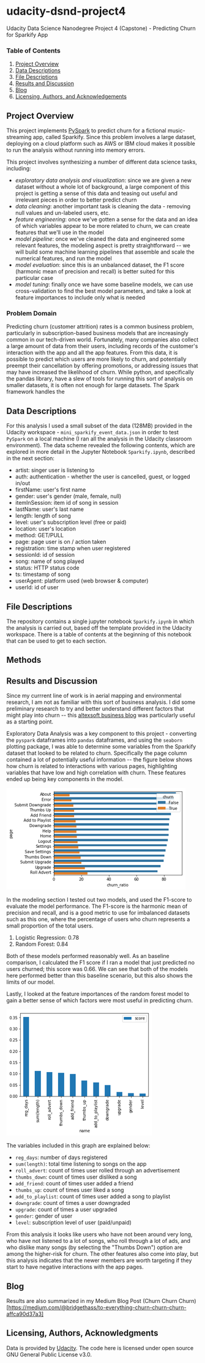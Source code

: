# udacity-dsnd-project4
Udacity Data Science Nanodegree Project 4 (Capstone) - Predicting Churn for Sparkify App

### Table of Contents

1. [Project Overview](#overview)
2. [Data Descriptions](#data)
3. [File Descriptions](#files)
4. [Results and Discussion](#results)
5. [Blog](#blog)
6. [Licensing, Authors, and Acknowledgements](#licensing)



## Project Overview<a name="overview"></a>

This project implements [PySpark](https://spark.apache.org/docs/latest/api/python/index.html) to predict churn for a fictional music-streaming app, called Sparkify. Since this problem involves a large dataset, deploying on a cloud platform such as AWS or IBM cloud makes it possible to run the analysis without running into memory errors.

This project involves synthesizing a number of different data science tasks, including:
 - *exploratory data analysis and visualization*: since we are given a new dataset without a whole lot of background, a large component of this project is getting a sense of this data and teasing out useful and irrelevant pieces in order to better predict churn
 - *data cleaning*: another important task is cleaning the data - removing null values and un-labeled users, etc.
 - *feature engineering*: once we've gotten a sense for the data and an idea of which variables appear to be more related to churn, we can create features that we'll use in the model
 - *model pipeline*: once we've cleaned the data and engineered some relevant features, the modeling aspect is pretty straightforward -- we will build some machine learning pipelines that assemble and scale the numerical features, and run the model
 - *model evaluation*: since this is an unbalanced dataset, the F1 score (harmonic mean of precision and recall) is better suited for this particular case
 - *model tuning*: finally once we have some baseline models, we can use cross-validation to find the best model parameters, and take a look at feature importances to include only what is needed 

### Problem Domain 

Predicting churn (customer attrition) rates is a common business problem, particularly in subscription-based business models that are increasingly common in our tech-driven world. Fortunately, many companies also collect a large amount of data from their users, including records of the customer's interaction with the app and all the app features. From this data, it is possible to predict which users are more likely to churn, and potentially preempt their cancellation by offering promotions, or addressing issues that may have increased the likelihood of churn. While python, and specifically the pandas library, have a slew of tools for running this sort of analysis on smaller datasets, it is often not enough for large datasets. The Spark framework handles the 

## Data Descriptions <a name="data"></a>
  
For this analysis I used a small subset of the data (128MB) provided in the Udacity workspace - `mini_sparkify_event_data.json` in order to test `PySpark` on a local machine (I ran all the analysis in the Udacity classroom environment). The data scheme revealed the following contents, which are explored in more detail in the Jupyter Notebook `Sparkify.ipynb`, described in the next section:
  
  - artist: singer user is listening to
  - auth: authentication - whether the user is cancelled, guest, or logged in/out
  - firstName: user's first name
  - gender: user's gender (male, female, null)
  - itemInSession: item id of song in session 
  - lastName: user's last name
  - length: length of song 
  - level: user's subscription level (free or paid)
  - location: user's location
  - method: GET/PULL 
  - page: page user is on / action taken
  - registration: time stamp when user registered 
  - sessionId: id of session
  - song: name of song played
  - status: HTTP status code 
  - ts: timestamp of song
  - userAgent: platform used (web browser & computer)
  - userId: id of user

## File Descriptions <a name="files"></a>

The repository contains a single jupyter notebook `Sparkify.ipynb` in which the analysis is carried out, based off the template provided in the Udacity workspace. There is a table of contents at the beginning of this notebook that can be used to get to each section.

## Methods



## Results and Discussion<a name="results"></a>

Since my currrent line of work is in aerial mapping and environmental research, I am not as familiar with this sort of business analysis. I did some preliminary research to try and better understand different factors that might play into churn -- this [altexsoft business blog](https://www.altexsoft.com/blog/business/customer-churn-prediction-for-subscription-businesses-using-machine-learning-main-approaches-and-models/) was particularly useful as a starting point. 

Exploratory Data Analysis was a key component to this project - converting the `pyspark` dataframes into `pandas` dataframes, and using the `seaborn` plotting package, I was able to determine some variables from the Sparkify dataset that looked to be related to churn. Specifically the page column contained a lot of potentially useful information -- the figure below shows how churn is related to interactions with various pages, highlighting variables that have low and high correlation with churn. These features ended up being key components in the model. 

![Page Interactions v. Churn](page_feature_v_churn.png)

In the modeling section I tested out two models, and used the F1-score to evaluate the model performance. The F1-score is the harmonic mean of precision and recall, and is a good metric to use for imbalanced datasets such as this one, where the percentage of users who churn represents a small proportion of the total users. 

1. Logistic Regression: 0.78
2. Random Forest: 0.84

Both of these models performed reasonably well. As an baseline comparison, I calculated the F1 score if I ran a model that just predicted no users churned; this score was 0.66. We can see that both of the models here performed better than this baseline scenario, but this also shows the limits of our model. 

Lastly, I looked at the feature importances of the random forest model to gain a better sense of which factors were most useful in predicting churn.  

![Random Forest Feature Importances](rf_feature_importance.png)

The variables included in this graph are explained below:
- `reg_days`: number of days registered
- `sum(length)`: total time listening to songs on the app
- `roll_advert`: count of times user rolled through an advertisement
- `thumbs_down`: count of times user disliked a song
- `add_friend`: count of times user added a friend
- `thumbs_up`: count of times user liked a song
- `add_to_playlist`: count of times user added a song to playlist
- `downgrade`: count of times a user downgraded
- `upgrade`: count of times a user upgraded
- `gender`: gender of user
- `level`: subscription level of user (paid/unpaid)

From this analysis it looks like users who have not been around very long, who have not listened to a lot of songs, who roll through a lot of ads, and who dislike many songs (by selecting the "Thumbs Down") option are among the higher-risk for churn. The other features also come into play, but this analysis indicates that the newer members are worth targeting if they start to have negative interactions with the app pages.

## Blog <a name="licensing"></a>
Results are also summarized in my Medium Blog Post (Churn Churn Churn)[https://medium.com/@bridgethass/to-everything-churn-churn-churn-affca90d37a3]

## Licensing, Authors, Acknowledgments <a name="licensing"></a>
Data is provided by [Udacity](https://www.udacity.com/). The code here is licensed under open source GNU General Public License v3.0.
